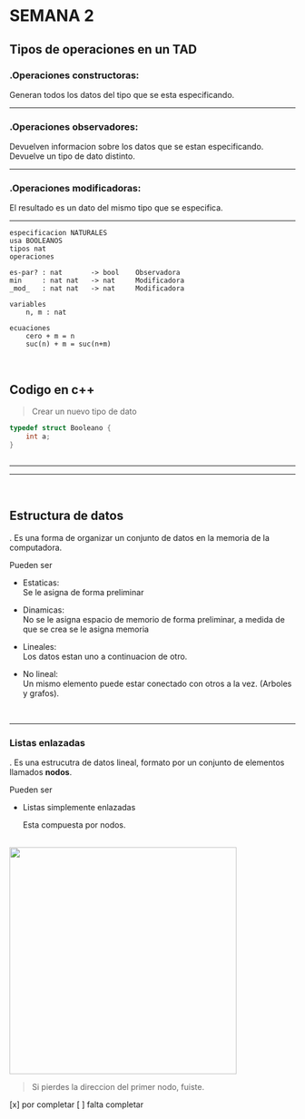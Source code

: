 # SEMANA 2

## Tipos de operaciones en un TAD

### .Operaciones constructoras: 
Generan todos los datos del tipo que se esta especificando.

---

### .Operaciones observadores: 
Devuelven informacion sobre los datos que se estan especificando. Devuelve un tipo de dato distinto.

---
### .Operaciones modificadoras: 
El resultado es un dato del mismo tipo que se especifica. 

---



``` 
especificacion NATURALES
usa BOOLEANOS
tipos nat
operaciones

es-par? : nat       -> bool    Observadora
min     : nat nat   -> nat     Modificadora
_mod_   : nat nat   -> nat     Modificadora

variables 
    n, m : nat

ecuaciones 
    cero + m = n
    suc(n) + m = suc(n+m)   
```
</br>

## Codigo en c++
> Crear un nuevo tipo de dato
```c++
typedef struct Booleano {
    int a;
}



```

---
---
</br>

## Estructura de datos
. Es una forma de organizar un conjunto de datos en la memoria de la computadora.

 Pueden ser

* Estaticas: </br>
    Se le asigna de forma preliminar
     
* Dinamicas: </br>
    No se le asigna espacio de memorio de forma preliminar, a medida de que se crea se le asigna memoria

* Lineales: </br>
    Los datos estan uno a continuacion de otro. 

* No lineal: </br>
    Un mismo elemento puede estar conectado con otros a la vez. (Arboles y grafos).

</br>

---
### Listas enlazadas

. Es una estrucutra de datos lineal, formato por un conjunto de elementos llamados **nodos**.

 Pueden ser
 * Listas simplemente enlazadas

    Esta compuesta por nodos.

</br>

<img src = "https://3.bp.blogspot.com/-6EUgwAAj1kU/ThZFDH5QJOI/AAAAAAAAAEM/Rae9N-EvcBo/s1600/enlace+simple.jpg" width = "400px">

> Si pierdes la direccion del primer nodo, fuiste.



[x] por completar
[ ] falta completar 